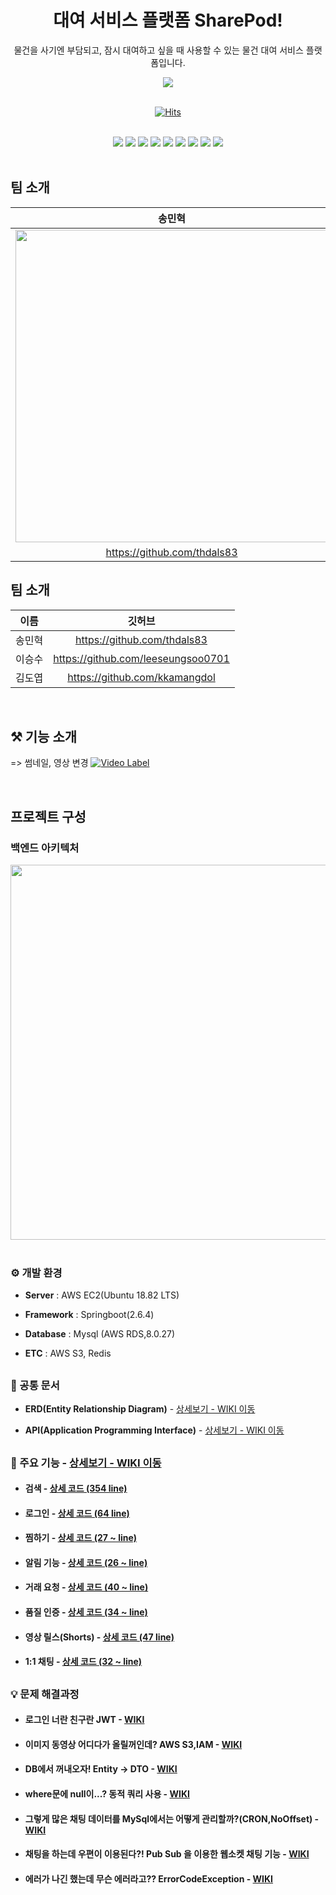  <div align="center">
 
# 대여 서비스 플랫폼 SharePod!
 물건을 사기엔 부담되고, 잠시 대여하고 싶을 때 사용할 수 있는 물건 대여 서비스 플랫폼입니다.
 
 <img src="https://user-images.githubusercontent.com/59475849/160775149-0be495f9-68a2-4d89-973c-e6cb1a50e5eb.png">
 
 </div>
 
 <br>
 
  <div align="center">
 
[![Hits](https://hits.seeyoufarm.com/api/count/incr/badge.svg?url=https%3A%2F%2Fgithub.com%2FHangHae99ProjectTeam10%2FSharePod-Server&count_bg=%23FFC34A&title_bg=%23622EFA&icon=&icon_color=%23E7E7E7&title=%EB%B0%A9%EB%AC%B8%EC%9E%90+%EC%88%98&edge_flat=false)](https://github.com/HangHae99ProjectTeam10/SharePod-Server)

 </div>
 
 
<br>
 
 <div align="center">
 <img src="https://img.shields.io/badge/MySQL-4479A1?style=flat&logo=MySQL&logoColor=white"/>
 <img src="https://img.shields.io/badge/Spring Boot-6DB33F?style=flat-square&logo=Spring Boot&logoColor=white"/>
 <img src="https://img.shields.io/badge/Notion-000000?style=flat&logo=Notion&logoColor=white"/>
 <img src="https://img.shields.io/badge/Github-181717?style=flat&logo=Github&logoColor=white"/>
 <img src="https://img.shields.io/badge/Slack-4A154B?style=flat&logo=slack&logoColor=white"/>
 <img src="https://img.shields.io/badge/Amazon AWS-232F3E?style=flat&logo=Amazon AWS&logoColor=#232F3E"/>
 <img src="https://img.shields.io/badge/Amazon S3-white?style=flat&logo=Amazon S3&logoColor=#white"/>
 <img src="https://img.shields.io/badge/Redis-white?style=flat&logo=Redis&logoColor=#DC382D"/>
 <img src="https://img.shields.io/badge/Socket.io-black?style=flat&logo=Socket.io&logoColor=#DC382D"/>
</div>

<br>


## 팀 소개
 <div align="center">
 
|송민혁|이승수|김도엽|
|:--------:|:--------:|:--------:|
|<img src="https://cdn-icons-png.flaticon.com/512/528/528256.png" width=500>|<img src="https://user-images.githubusercontent.com/84774696/160975814-550bf8b0-532a-4ddb-a88d-0eeca38c585b.png" width=500>|<img src="https://user-images.githubusercontent.com/97426034/161459074-d0741b18-15c4-4085-ae18-e08db3004607.png" width=500>|
|https://github.com/thdals83|https://github.com/leeseungsoo0701|https://github.com/kkamangdol|

</div>


## 팀 소개
 <div align="center">
 
|이름|깃허브|
|:--------:|:--------:|
|송민혁|https://github.com/thdals83|
|이승수|https://github.com/leeseungsoo0701|
|김도엽|https://github.com/kkamangdol|
 
</div>

<br>

## ⚒️ 기능 소개
=> 썸네일, 영상 변경
[![Video Label](.jpg)](https://youtu.be/)

<br>


## 프로젝트 구성
### 백엔드 아키텍처
 <div align="center">
 <img src="https://user-images.githubusercontent.com/59475849/160796220-c55b19f4-7f08-4095-8686-1a5ea2725eb8.png" width="900" height="600">
</div>

<br>

### ⚙️ 개발 환경
- **Server** : AWS EC2(Ubuntu 18.82 LTS)  

- **Framework** : Springboot(2.6.4)

- **Database** : Mysql (AWS RDS,8.0.27)  

- **ETC** : AWS S3, Redis

## 
### 📝 공통 문서
- **ERD(Entity Relationship Diagram)** - <a href="https://github.com/HangHae99ProjectTeam10/SharePod-Server/wiki/ERD" >상세보기 - WIKI 이동</a>
  
- **API(Application Programming Interface)** - <a href="https://github.com/HangHae99ProjectTeam10/SharePod-Server/wiki/API" >상세보기 - WIKI 이동</a>

## 
### 📌 주요 기능 - <a href="https://github.com/HangHae99ProjectTeam10/SharePod-Server/wiki/%EC%A3%BC%EC%9A%94-%EA%B8%B0%EB%8A%A5" >상세보기 - WIKI 이동</a>
- #### 검색 - <a href="https://github.com/HangHae99ProjectTeam10/SharePod-Server/blob/main/src/main/java/com/spring/sharepod/v1/service/BoardService.java" >상세 코드 (354 line)</a>

- #### 로그인 - <a href="https://github.com/HangHae99ProjectTeam10/SharePod-Server/blob/main/src/main/java/com/spring/sharepod/v1/service/UserService.java" >상세 코드 (64 line)</a>

- #### 찜하기 - <a href="https://github.com/HangHae99ProjectTeam10/SharePod-Server/blob/main/src/main/java/com/spring/sharepod/v1/service/NoticeService.java" >상세 코드 (27 ~ line)</a>

- #### 알림 기능 - <a href="https://github.com/HangHae99ProjectTeam10/SharePod-Server/blob/main/src/main/java/com/spring/sharepod/v1/service/NoticeService.java" >상세 코드 (26 ~ line)</a>

- #### 거래 요청 - <a href="https://github.com/HangHae99ProjectTeam10/SharePod-Server/blob/main/src/main/java/com/spring/sharepod/v1/service/ReservationService.java" >상세 코드 (40 ~ line)</a>

- #### 품질 인증 - <a href="https://github.com/HangHae99ProjectTeam10/SharePod-Server/blob/main/src/main/java/com/spring/sharepod/v1/service/AuthService.java" >상세 코드 (34 ~ line)</a>

- #### 영상 릴스(Shorts) - <a href="https://github.com/HangHae99ProjectTeam10/SharePod-Server/blob/main/src/main/java/com/spring/sharepod/v1/service/BoardService.java" >상세 코드 (47 line)</a>

- #### 1:1 채팅 - <a href="https://github.com/HangHae99ProjectTeam10/SharePod-Server/blob/main/src/main/java/com/spring/sharepod/v1/controller/ChatController.java" >상세 코드 (32 ~ line)</a>

## 
###  💡 문제 해결과정
-  #### 로그인 너란 친구란 JWT - <a href="https://github.com/HangHae99ProjectTeam10/SharePod-Server/wiki/WIKI,-%EB%A1%9C%EA%B7%B8%EC%9D%B8-%EB%84%88%EB%9E%80-%EC%B9%9C%EA%B5%AC%EB%9E%80-JWT" >WIKI</a>
- #### 이미지 동영상 어디다가 올릴꺼인데? AWS S3,IAM - <a href="https://github.com/HangHae99ProjectTeam10/SharePod-Server/wiki/WIKI,--%EC%9D%B4%EB%AF%B8%EC%A7%80-%EB%8F%99%EC%98%81%EC%83%81-%EC%96%B4%EB%94%94%EB%8B%A4%EA%B0%80-%EC%98%AC%EB%A6%B4%EA%BA%BC%EC%9D%B8%EB%8D%B0%3F-AWS-S3,IAM" >WIKI</a>
- #### DB에서 꺼내오자! Entity → DTO - <a href="https://github.com/HangHae99ProjectTeam10/SharePod-Server/wiki/WIKI,-DB%EC%97%90%EC%84%9C-%EA%BA%BC%EB%82%B4%EC%98%A4%EC%9E%90!-Entity-%E2%86%92-DTO" >WIKI</a>
- #### where문에 null이...? 동적 쿼리 사용 - <a href="https://github.com/HangHae99ProjectTeam10/SharePod-Server/wiki/WIKI,-where%EB%AC%B8%EC%97%90-null%EC%9D%B4...%3F-%EB%8F%99%EC%A0%81-%EC%BF%BC%EB%A6%AC-%EC%82%AC%EC%9A%A9" >WIKI</a>
- #### 그렇게 많은 채팅 데이터를 MySql에서는 어떻게 관리할까?(CRON,NoOffset) - <a href="https://github.com/HangHae99ProjectTeam10/SharePod-Server/wiki/WIKI,-%EA%B7%B8%EB%A0%87%EA%B2%8C-%EB%A7%8E%EC%9D%80-%EC%B1%84%ED%8C%85-%EB%8D%B0%EC%9D%B4%ED%84%B0%EB%A5%BC-MySql%EC%97%90%EC%84%9C%EB%8A%94-%EC%96%B4%EB%96%BB%EA%B2%8C-%EA%B4%80%EB%A6%AC%ED%95%A0%EA%B9%8C%3F(CRON,NoOffset)" >WIKI</a>
- #### 채팅을 하는데 우편이 이용된다?! Pub Sub 을 이용한 웹소켓 채팅 기능 - <a href="https://github.com/HangHae99ProjectTeam10/SharePod-Server/wiki/WIKI,-%EC%B1%84%ED%8C%85%EC%9D%84-%ED%95%98%EB%8A%94%EB%8D%B0-%EC%9A%B0%ED%8E%B8%EC%9D%B4-%EC%9D%B4%EC%9A%A9%EB%90%9C%EB%8B%A4%3F!-Pub-Sub-%EC%9D%84-%EC%9D%B4%EC%9A%A9%ED%95%9C-%EC%9B%B9%EC%86%8C%EC%BC%93-%EC%B1%84%ED%8C%85-%EA%B8%B0%EB%8A%A5" >WIKI</a>
-  #### 에러가 나긴 했는데 무슨 에러라고?? ErrorCodeException - <a href="https://github.com/HangHae99ProjectTeam10/SharePod-Server/wiki/WIKI,-%EC%97%90%EB%9F%AC%EA%B0%80-%EB%82%98%EA%B8%B4-%ED%96%88%EB%8A%94%EB%8D%B0-%EB%AC%B4%EC%8A%A8-%EC%97%90%EB%9F%AC%EB%9D%BC%EA%B3%A0%3F%3F-ErrorCodeException" >WIKI</a>
